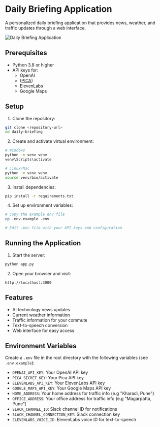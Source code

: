 # Daily Briefing Application

A personalized daily briefing application that provides news, weather, and traffic updates through a web interface.

![Daily Briefing Application](daily_briefing.png)

## Prerequisites

- Python 3.8 or higher
- API keys for:
  - OpenAI
  - ([PICA](https://www.picaos.com/))
  - ElevenLabs
  - Google Maps

## Setup

1. Clone the repository:

```bash
git clone <repository-url>
cd daily-briefing
```

2. Create and activate virtual environment:

```bash
# Windows
python -m venv venv
venv\Scripts\activate

# Linux/Mac
python -m venv venv
source venv/bin/activate
```

3. Install dependencies:

```bash
pip install -r requirements.txt
```

4. Set up environment variables:

```bash
# Copy the example env file
cp .env.example .env

# Edit .env file with your API keys and configuration
```

## Running the Application

1. Start the server:

```bash
python app.py
```

2. Open your browser and visit:

```
http://localhost:3000
```

## Features

- AI technology news updates
- Current weather information
- Traffic information for your commute
- Text-to-speech conversion
- Web interface for easy access

## Environment Variables

Create a `.env` file in the root directory with the following variables (see `.env.example`):

- `OPENAI_API_KEY`: Your OpenAI API key
- `PICA_SECRET_KEY`: Your Pica API key
- `ELEVENLABS_API_KEY`: Your ElevenLabs API key
- `GOOGLE_MAPS_API_KEY`: Your Google Maps API key
- `HOME_ADDRESS`: Your home address for traffic info (e.g "Kharadi, Pune")
- `OFFICE_ADDRESS`: Your office address for traffic info (e.g "Magarpatta, Pune")
- `SLACK_CHANNEL_ID`: Slack channel ID for notifications
- `SLACK_CHANNEL_CONNECTION_KEY`: Slack connection key
- `ELEVENLABS_VOICE_ID`: ElevenLabs voice ID for text-to-speech

```

```
